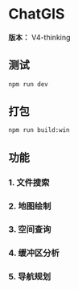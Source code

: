 # ChatGIS

**版本：** V4-thinking

## 测试
```bash
npm run dev
```

## 打包
```bash
npm run build:win
```

## 功能

### 1. 文件搜索

### 2. 地图绘制

### 3. 空间查询

### 4. 缓冲区分析

### 5. 导航规划
